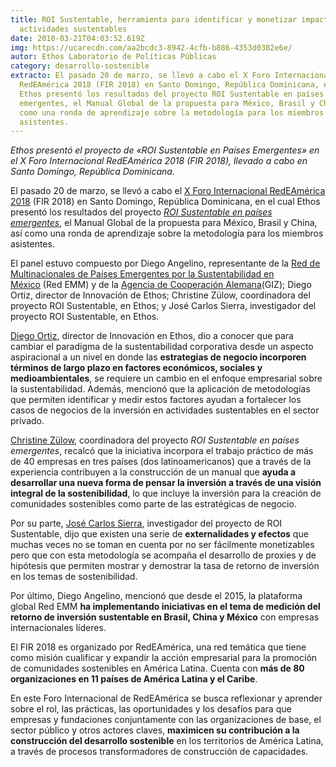 ```yaml
---
title: ROI Sustentable, herramienta para identificar y monetizar impactos en
  actividades sustentables
date: 2018-03-21T04:03:52.619Z
img: https://ucarecdn.com/aa2bcdc3-8942-4cfb-b886-4353d0382e6e/
autor: Ethos Laboratorio de Políticas Públicas
category: desarrollo-sostenible
extracto: El pasado 20 de marzo, se llevó a cabo el X Foro Internacional
  RedEAmérica 2018 (FIR 2018) en Santo Domingo, República Dominicana, en el cual
  Ethos presentó los resultados del proyecto ROI Sustentable en países
  emergentes, el Manual Global de la propuesta para México, Brasil y China, así
  como una ronda de aprendizaje sobre la metodología para los miembros
  asistentes.
---
```

*Ethos presentó el proyecto de «ROI Sustentable en Países Emergentes» en el X Foro Internacional RedEAmérica 2018 (FIR 2018), llevado a cabo en Santo Domingo, República Dominicana.*

El pasado 20 de marzo, se llevó a cabo el [X Foro Internacional RedEAmérica 2018](http://fir-redeamerica.org/SobreElForo) (FIR 2018) en Santo Domingo, República Dominicana, en el cual Ethos presentó los resultados del proyecto *[ROI Sustentable en países emergentes](https://www.ethos.org.mx/es/ethos-publications/roi-sustentable-en-paises-emergentes-2/)*, el Manual Global de la propuesta para México, Brasil y China, así como una ronda de aprendizaje sobre la metodología para los miembros asistentes. 

El panel estuvo compuesto por Diego Angelino, representante de la [Red de Multinacionales de Países Emergentes por la Sustentabilidad en México](https://www.emm-network.org/es/acerca-de-nosotros/) (Red EMM) y de la [Agencia de Cooperación Alemana](https://www.giz.de/en/worldwide/33041.html)(GIZ); Diego Ortiz, director de Innovación de Ethos; Christine Zülow, coordinadora del proyecto ROI Sustentable, en Ethos; y José Carlos Sierra, investigador del proyecto ROI Sustentable, en Ethos.

[Diego Ortiz](https://www.ethos.org.mx/es/nosotros/equipo/diego-ortiz/), director de Innovación en Ethos, dio a conocer que para cambiar el paradigma de la sustentabilidad corporativa desde un aspecto aspiracional a un nivel en donde las **estrategias de negocio incorporen términos de largo plazo en factores económicos, sociales y medioambientales**, se requiere un cambio en el enfoque empresarial sobre la sustentabilidad. Además, mencionó que la aplicación de metodologías que permiten identificar y medir estos factores ayudan a fortalecer los casos de negocios de la inversión en actividades sustentables en el sector privado.

[Christine Zülow](https://www.ethos.org.mx/es/nosotros/equipo/christine-zulow/), coordinadora del proyecto *ROI Sustentable en países emergentes*, recalcó que la iniciativa incorpora el trabajo práctico de más de 40 empresas en tres países (dos latinoamericanos) que a través de la experiencia contribuyen a la construcción de un manual que **ayuda a desarrollar una nueva forma de pensar la inversión a través de una visión integral de la sostenibilidad**, lo que incluye la inversión para la creación de comunidades sostenibles como parte de las estratégicas de negocio.

Por su parte, [José Carlos Sierra](https://www.ethos.org.mx/es/nosotros/equipo/jose-carlos-sierra/), investigador del proyecto de ROI Sustentable, dijo que existen una serie de **externalidades y efectos** que muchas veces no se toman en cuenta por no ser fácilmente monetizables pero que con esta metodología se acompaña el desarrollo de proxies y de hipótesis que permiten mostrar y demostrar la tasa de retorno de inversión en los temas de sostenibilidad.

Por último, Diego Angelino, mencionó que desde el 2015, la plataforma global Red EMM **ha implementando iniciativas en el tema de medición del retorno de inversión sustentable en Brasil, China y México** con empresas internacionales líderes. 

El FIR 2018 es organizado por RedEAmérica, una red temática que tiene como misión cualificar y expandir la acción empresarial para la promoción de comunidades sostenibles en América Latina. Cuenta con **más de 80 organizaciones en 11 países de América Latina y el Caribe**.

En este Foro Internacional de RedEAmérica se busca reflexionar y aprender sobre el rol, las prácticas, las oportunidades y los desafíos para que empresas y fundaciones conjuntamente con las organizaciones de base, el sector público y otros actores claves, **maximicen su contribución a la construcción del desarrollo sostenible** en los territorios de América Latina, a través de procesos transformadores de construcción de capacidades.